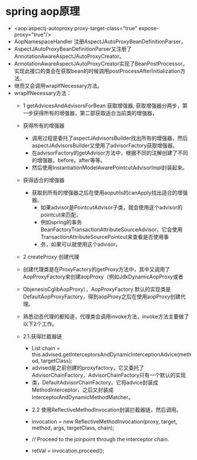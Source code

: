 # spring aop原理
* <aop:aspectj-autoproxy proxy-target-class="true" expose-proxy="true"/>
* AopNamespaceHandler 注册AspectJAutoProxyBeanDefinitionParser，
* AspectJAutoProxyBeanDefinitionParser又注册了AnnotationAwareAspectJAutoProxyCreator。
* AnnotationAwareAspectJAutoProxyCreator实现了BeanPostProcessor，实现此接口的类会在获取bean的时候调用postProcessAfterInitialization方法，
* 继而又会调用wrapIfNecessary方法。
* wrapIfNecessary方法：
  * 1 getAdvicesAndAdvisorsForBean 获取增强器, 获取增强器分两步，第一步获得所有的增强器，第二部获取适合当前类的增强器，
  * 获得所有的增强器
    * 调用过程是委托了aspectJAdvisorsBuilder找出所有的增强器，然后aspectJAdvisorsBuilder又使用了advisorFactory获取增强器。
    * 在advisorFactory的getAdvisor方法中，根据不同的注解创建了不同的增强器，before，after等等。
    * 然后使用InstantiationModelAwarePointcutAdvisorImpl封装起来。
  * 获得适合的增强器
    * 获取到所有的增强器之后在使用aoputils的canApply找出适合的增强器。
      * 如果advisor是PointcutAdvisor子类，就会使用这个advisor的pointcut来匹配， 
      * 例如spring的事务BeanFactoryTransactionAttributeSourceAdvisor，它会使用TransactionAttributeSourcePointcut来查看是否使用事
      * 务，如果可以就使用这个advisor。

  * 2 createProxy 创建代理
  * 创建代理类是在ProxyFactory的getProxy方法中，其中又调用了AopProxyFactory来创建aopProxy（例如JdkDynamicAopProxy或者
  * ObjenesisCglibAopProxy），AopProxyFactory 默认的实现类是DefaultAopProxyFactory，得到aopProxy之后在使用aopProxy创建代理。
  * 熟悉动态代理的都知道，代理类会调用invoke方法，invoke方法主要做了以下2个工作。
  * 2.1.获得拦截器链 
    * List<Object> chain = this.advised.getInterceptorsAndDynamicInterceptionAdvice(method, targetClass); 
    * advised是之前创建的proxyfactory，它又委托了AdvisorChainFactory，AdvisorChainFactory只有一个默认的实现
    * 类，DefaultAdvisorChainFactory，它将advice封装成MethodInterceptor，之后又封装成InterceptorAndDynamicMethodMatcher。
  * 2.2 使用ReflectiveMethodInvocation封装拦截器链，然后调用。
  * invocation = new ReflectiveMethodInvocation(proxy, target, method, args, targetClass, chain);
  * // Proceed to the joinpoint through the interceptor chain.
  * retVal = invocation.proceed();
